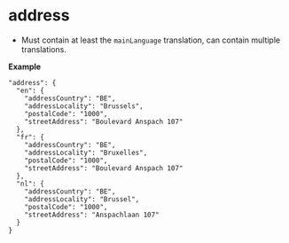 ---
---

# address

* Must contain at least the `mainLanguage` translation, can contain multiple translations.

**Example**

```
"address": {
  "en": {
    "addressCountry": "BE",
    "addressLocality": "Brussels",
    "postalCode": "1000",
    "streetAddress": "Boulevard Anspach 107"
  },
  "fr": {
    "addressCountry": "BE",
    "addressLocality": "Bruxelles",
    "postalCode": "1000",
    "streetAddress": "Boulevard Anspach 107"
  },
  "nl": {
    "addressCountry": "BE",
    "addressLocality": "Brussel",
    "postalCode": "1000",
    "streetAddress": "Anspachlaan 107"
  }
}
```
